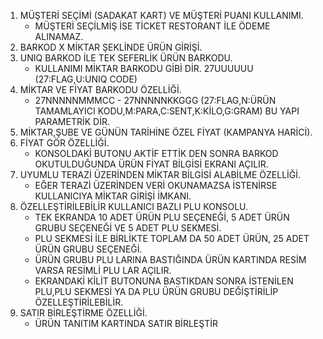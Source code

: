 1. MÜŞTERİ SEÇİMİ (SADAKAT KART) VE MÜŞTERİ PUANI KULLANIMI.
    - MÜŞTERİ SEÇİLMİŞ İSE TİCKET RESTORANT İLE ÖDEME ALINAMAZ.
2. BARKOD X MİKTAR ŞEKLİNDE ÜRÜN GİRİŞİ.
3. UNIQ BARKOD İLE TEK SEFERLİK ÜRÜN BARKODU.
    - KULLANIMI MİKTAR BARKODU GİBİ DİR. 27UUUUUU (27:FLAG,U:UNIQ CODE)
4. MİKTAR VE FİYAT BARKODU ÖZELLİĞİ.
    - 27NNNNNMMMCC - 27NNNNNKKGGG (27:FLAG,N:ÜRÜN TAMAMLAYICI KODU,M:PARA,C:SENT,K:KİLO,G:GRAM) BU YAPI PARAMETRİK DİR.
5. MİKTAR,ŞUBE VE GÜNÜN TARİHİNE ÖZEL FİYAT (KAMPANYA HARİCİ).
6. FİYAT GÖR ÖZELLİĞİ.
    - KONSOLDAKİ BUTONU AKTİF ETTİK DEN SONRA BARKOD OKUTULDUĞUNDA ÜRÜN FİYAT BİLGİSİ EKRANI AÇILIR.
7. UYUMLU TERAZİ ÜZERİNDEN MİKTAR BİLGİSİ ALABİLME ÖZELLİĞİ.
    - EĞER TERAZİ ÜZERİNDEN VERİ OKUNAMAZSA İSTENİRSE KULLANICIYA MİKTAR GİRİŞİ İMKANI.
8. ÖZELLEŞTİRİLEBİLİR KULLANICI BAZLI PLU KONSOLU.
    - TEK EKRANDA 10 ADET ÜRÜN PLU SEÇENEĞİ, 5 ADET ÜRÜN GRUBU SEÇENEĞİ VE 5 ADET PLU SEKMESİ. 
    - PLU SEKMESİ İLE BİRLİKTE TOPLAM DA 50 ADET ÜRÜN, 25 ADET ÜRÜN GRUBU SEÇENEĞİ.
    - ÜRÜN GRUBU PLU LARINA BASTIĞINDA ÜRÜN KARTINDA RESİM VARSA RESİMLİ PLU LAR AÇILIR.
    - EKRANDAKİ KİLİT BUTONUNA BASTIKDAN SONRA İSTENİLEN PLU,PLU SEKMESİ YA DA PLU ÜRÜN GRUBU DEĞİŞTİRİLİP ÖZELLEŞTİRİLEBİLİR.
9. SATIR BİRLEŞTİRME ÖZELLİĞİ.
    - ÜRÜN TANITIM KARTINDA SATIR BİRLEŞTİR